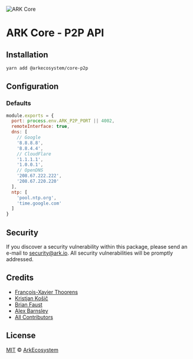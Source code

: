 ![ARK Core](https://i.imgur.com/1aP6F2o.png)

# ARK Core - P2P API

## Installation

```bash
yarn add @arkecosystem/core-p2p
```

## Configuration

### Defaults

```js
module.exports = {
  port: process.env.ARK_P2P_PORT || 4002,
  remoteInterface: true,
  dns: [
    // Google
    '8.8.8.8',
    '8.8.4.4',
    // CloudFlare
    '1.1.1.1',
    '1.0.0.1',
    // OpenDNS
    '208.67.222.222',
    '208.67.220.220'
  ],
  ntp: [
    'pool.ntp.org',
    'time.google.com'
  ]
}
```

## Security

If you discover a security vulnerability within this package, please send an e-mail to security@ark.io. All security vulnerabilities will be promptly addressed.

## Credits

- [François-Xavier Thoorens](https://github.com/fix)
- [Kristjan Košič](https://github.com/kristjank)
- [Brian Faust](https://github.com/faustbrian)
- [Alex Barnsley](https://github.com/alexbarnsley)
- [All Contributors](../../../../contributors)

## License

[MIT](LICENSE) © [ArkEcosystem](https://ark.io)
